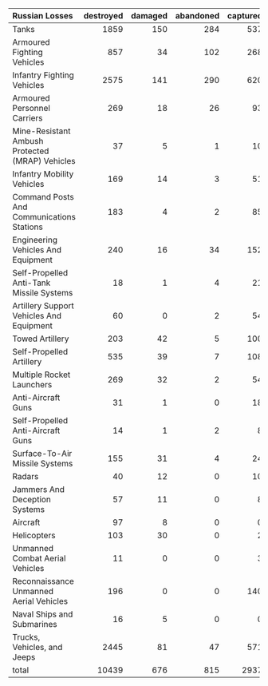 | Russian Losses                                   |   destroyed |   damaged |   abandoned |   captured |   total |
|:-------------------------------------------------|------------:|----------:|------------:|-----------:|--------:|
| Tanks                                            |        1859 |       150 |         284 |        537 |    2830 |
| Armoured Fighting Vehicles                       |         857 |        34 |         102 |        268 |    1261 |
| Infantry Fighting Vehicles                       |        2575 |       141 |         290 |        620 |    3626 |
| Armoured Personnel Carriers                      |         269 |        18 |          26 |         93 |     406 |
| Mine-Resistant Ambush Protected  (MRAP) Vehicles |          37 |         5 |           1 |         10 |      53 |
| Infantry Mobility Vehicles                       |         169 |        14 |           3 |         51 |     237 |
| Command Posts And Communications Stations        |         183 |         4 |           2 |         85 |     274 |
| Engineering Vehicles And Equipment               |         240 |        16 |          34 |        152 |     442 |
| Self-Propelled Anti-Tank Missile Systems         |          18 |         1 |           4 |         21 |      44 |
| Artillery Support Vehicles And Equipment         |          60 |         0 |           2 |         54 |     116 |
| Towed Artillery                                  |         203 |        42 |           5 |        100 |     350 |
| Self-Propelled Artillery                         |         535 |        39 |           7 |        108 |     689 |
| Multiple Rocket Launchers                        |         269 |        32 |           2 |         54 |     357 |
| Anti-Aircraft Guns                               |          31 |         1 |           0 |         18 |      50 |
| Self-Propelled Anti-Aircraft Guns                |          14 |         1 |           2 |          8 |      25 |
| Surface-To-Air Missile Systems                   |         155 |        31 |           4 |         24 |     214 |
| Radars                                           |          40 |        12 |           0 |         10 |      62 |
| Jammers And Deception Systems                    |          57 |        11 |           0 |          8 |      76 |
| Aircraft                                         |          97 |         8 |           0 |          0 |     105 |
| Helicopters                                      |         103 |        30 |           0 |          2 |     135 |
| Unmanned Combat Aerial Vehicles                  |          11 |         0 |           0 |          3 |      14 |
| Reconnaissance Unmanned Aerial Vehicles          |         196 |         0 |           0 |        140 |     336 |
| Naval Ships and Submarines                       |          16 |         5 |           0 |          0 |      21 |
| Trucks, Vehicles, and Jeeps                      |        2445 |        81 |          47 |        571 |    3144 |
| total                                            |       10439 |       676 |         815 |       2937 |   14867 |